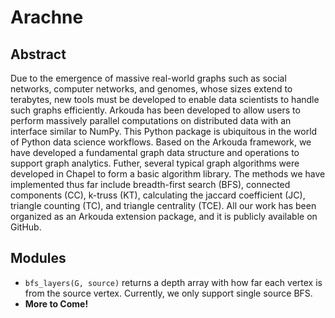 # Arachne

## Abstract
Due to the emergence of massive real-world graphs such as social networks, computer networks, and genomes, whose sizes extend to terabytes, new tools must be developed to enable data scientists to handle such graphs efficiently. Arkouda has been developed to allow users to perform massively parallel computations on distributed data with an interface similar to NumPy. This Python package is ubiquitous in the world of Python data science workflows. Based on the Arkouda framework, we have developed a fundamental graph data structure and operations to support graph analytics. Futher, several typical graph algorithms were developed in Chapel to form a basic algorithm library. The methods we have implemented thus far include breadth-first search (BFS), connected components (CC), k-truss (KT), calculating the jaccard coefficient (JC), triangle counting (TC), and triangle centrality (TCE). All our work has been organized as an Arkouda extension package, and it is publicly available on GitHub.

## Modules
- `bfs_layers(G, source)` returns a depth array with how far each vertex is from the source vertex. Currently, we only support single source BFS.
- **More to Come!**